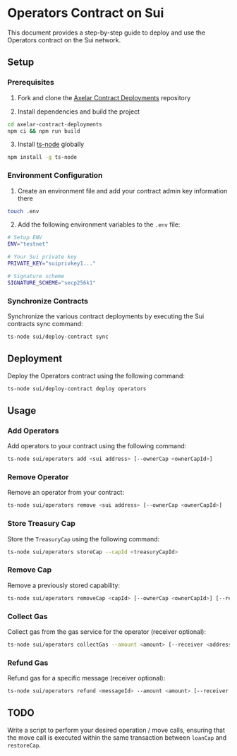 # Operators Contract on Sui

This document provides a step-by-step guide to deploy and use the Operators contract on the Sui network.

## Setup

### Prerequisites

1. Fork and clone the [Axelar Contract Deployments](https://github.com/axelarnetwork/axelar-contract-deployments) repository

2. Install dependencies and build the project

```bash
cd axelar-contract-deployments
npm ci && npm run build
```

3. Install [ts-node](https://www.npmjs.com/package/ts-node) globally

```bash
npm install -g ts-node
```

### Environment Configuration

1. Create an environment file and add your contract admin key information there

```bash
touch .env
```

2. Add the following environment variables to the `.env` file:

```bash
# Setup ENV
ENV="testnet"

# Your Sui private key
PRIVATE_KEY="suiprivkey1..."

# Signature scheme
SIGNATURE_SCHEME="secp256k1"
```

### Synchronize Contracts

Synchronize the various contract deployments by executing the Sui contracts sync command:

```bash
ts-node sui/deploy-contract sync
```

## Deployment

Deploy the Operators contract using the following command:

```bash
ts-node sui/deploy-contract deploy operators
```

## Usage

### Add Operators

Add operators to your contract using the following command:

```bash
ts-node sui/operators add <sui address> [--ownerCap <ownerCapId>]
```

### Remove Operator

Remove an operator from your contract:

```bash
ts-node sui/operators remove <sui address> [--ownerCap <ownerCapId>]
```

### Store Treasury Cap

Store the `TreasuryCap` using the following command:

```bash
ts-node sui/operators storeCap --capId <treasuryCapId>
```

### Remove Cap

Remove a previously stored capability:

```bash
ts-node sui/operators removeCap <capId> [--ownerCap <ownerCapId>] [--receiver <address>]
```

### Collect Gas

Collect gas from the gas service for the operator (receiver optional):

```bash
ts-node sui/operators collectGas --amount <amount> [--receiver <address>]
```

### Refund Gas

Refund gas for a specific message (receiver optional):

```bash
ts-node sui/operators refund <messageId> --amount <amount> [--receiver <address>]
```

## TODO

Write a script to perform your desired operation / move calls, ensuring that the move call is executed within the same transaction between `loanCap` and `restoreCap`. 
